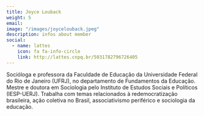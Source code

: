 ```yaml
---
title: Joyce Louback
weight: 5
email:
image: "/images/joycelouback.jpeg"
description: infos about member
social:
  - name: lattes
    icon: fa fa-info-circle
    link: http://lattes.cnpq.br/5031782796726405
---
```


Socióloga e professora da Faculdade de Educação da Universidade Federal do Rio de Janeiro (UFRJ), no departamento de Fundamentos da Educação. Mestre e doutora em Sociologia pelo Instituto de Estudos Sociais e Políticos (IESP-UERJ). Trabalha com temas relacionados à redemocratização brasileira, ação coletiva no Brasil, associativismo periférico e sociologia da educação.
